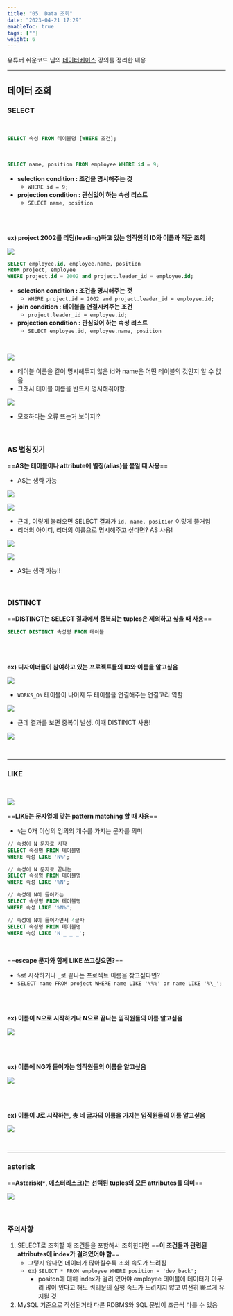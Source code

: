 ```yaml
---
title: "05. Data 조회"
date: "2023-04-21 17:29"
enableToc: true
tags: [""]
weight: 6
---
```


유튜버 쉬운코드 님의 <a href='https://www.youtube.com/@ez./playlists' target='_blank'>데이터베이스</a> 강의를 정리한 내용

<hr>

## 데이터 조회

### SELECT

<br>

```sql
SELECT 속성 FROM 테이블명 [WHERE 조건];
```

<br>

```sql
SELECT name, position FROM employee WHERE id = 9;
```

- **selection condition : 조건을 명시해주는 것**
	- `WHERE id = 9;`
- **projection condition : 관심있어 하는 속성 리스트**
	- `SELECT name, position`

<br><br>

**ex) project 2002를 리딩(leading)하고 있는 임직원의 ID와 이름과 직군 조회**

![](brain/image/lecture05-1.png)

```sql
SELECT employee.id, employee.name, position
FROM project, employee
WHERE project.id = 2002 and project.leader_id = employee.id;
```

- **selection condition : 조건을 명시해주는 것**
	- `WHERE project.id = 2002 and project.leader_id = employee.id;`
- **join condition : 테이블을 연결시켜주는 조건**
	- `project.leader_id = employee.id;`
- **projection condition : 관심있어 하는 속성 리스트**
	- `SELECT employee.id, employee.name, position`

<br>

![](brain/image/lecture05-2.png)

- 테이블 이름을 같이 명시해두지 않은 id와 name은 어떤 테이블의 것인지 알 수 없음
- 그래서 테이블 이름을 반드시 명시해줘야함.

![](brain/image/lecture05-3.png)

- 모호하다는 오류 뜨는거 보이지!?

<br>

### AS 별칭짓기

==**AS는 테이블이나 attribute에 별칭(alias)을 붙일 때 사용**==
- AS는 생략 가능

![](brain/image/lecture05-4.png)

![](brain/image/lecture05-5.png)

- 근데, 이렇게 불러오면 SELECT 결과가 `id, name, position` 이렇게 뜰거임
- 리더의 아이디, 리더의 이름으로 명시해주고 싶다면? AS 사용!

![](brain/image/lecture05-7.png)

![](brain/image/lecture05-8.png)

- AS는 생략 가능!!

<br>

### DISTINCT

==**DISTINCT는 SELECT 결과에서 중복되는 tuples은 제외하고 싶을 때 사용**==

```sql
SELECT DISTINCT 속성명 FROM 테이블
```

<br><br>

**ex) 디자이너들이 참여하고 있는 프로젝트들의 ID와 이름을 알고싶음**

![](brain/image/lecture05-9.png)

- `WORKS_ON` 테이블이 나머지 두 테이블을 연결해주는 연결고리 역할

![](brain/image/lecture05-11.png)

- 근데 결과를 보면 중복이 발생. 이때 DISTINCT 사용!

![](brain/image/lecture05-12.png)

<br>

<hr>

### LIKE

<br>

![](brain/image/lecture05-16.png)

==**LIKE는 문자열에 맞는 pattern matching 할 때 사용**==
- `%`는 0개 이상의 임의의 개수를 가지는 문자를 의미

```sql
// 속성이 N 문자로 시작
SELECT 속성명 FROM 테이블명
WHERE 속성 LIKE 'N%';

// 속성이 N 문자로 끝나는
SELECT 속성명 FROM 테이블명
WHERE 속성 LIKE '%N';

// 속성에 N이 들어가는
SELECT 속성명 FROM 테이블명
WHERE 속성 LIKE '%N%';

// 속성에 N이 들어가면서 4글자
SELECT 속성명 FROM 테이블명
WHERE 속성 LIKE 'N _ _ _';
```

<br>

==**escape 문자와 함께 LIKE 쓰고싶으면?**==

- `%`로 시작하거나 `_`로 끝나는 프로젝트 이름을 찾고싶다면?
- `SELECT name FROM project WHERE name LIKE '\%%' or name LIKE '%\_';`

<br><br>

**ex) 이름이 N으로 시작하거나 N으로 끝나는 임직원들의 이름 알고싶음**

![](brain/image/lecture05-13.png)

<br><br>

**ex) 이름에 NG가 들어가는 임직원들의 이름을 알고싶음**

![](brain/image/lecture05-14.png)

<br><br>

**ex) 이름이 J로 시작하는, 총 네 글자의 이름을 가지는 임직원들의 이름 알고싶음**

![](brain/image/lecture05-15.png)

<br>

<hr>

### asterisk

==**Asterisk(`*`, 애스터리스크)는 선택된 tuples의 모든 attributes를 의미**==

![](brain/image/lecture05-18.png)

<br>

### 주의사항

1. SELECT로 조회할 때 조건들을 포함해서 조회한다면 ==**이 조건들과 관련된 attributes에 index가 걸려있어야 함**==
	- 그렇지 않다면 데이터가 많아질수록 조회 속도가 느려짐
	- ex) `SELECT * FROM employee WHERE position = 'dev_back';`
		- positon에 대해 index가 걸려 있어야 employee 테이블에 데이터가 아무리 많이 있다고 해도 쿼리문의 실행 속도가 느려지지 않고 여전히 빠르게 유지될 것
2. MySQL 기준으로 작성된거라 다른 RDBMS와 SQL 문법이 조금씩 다를 수 있음